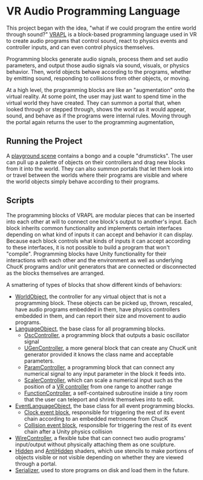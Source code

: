 # VR Audio Programming Language

This project began with the idea, "what if we could program the entire world through sound?" [VRAPL](https://ccrma.stanford.edu/~lja/vr/VRAPL/) 
is a block-based programming language used in VR to create audio programs that control sound, react to physics events and controller inputs, 
and can even control physics themselves.

Programming blocks generate audio signals, process them and set audio parameters, and output those audio signals via sound, visuals, or physics behavior. 
Then, world objects behave according to the programs, whether by emitting sound, responding to collisions from other objects, or moving.

At a high level, the programming blocks are like an "augmentation" onto the virtual reality. At some point, the user may just want to spend time 
in the virtual world they have created. They can summon a portal that, when looked through or stepped through, shows the world as it would appear,
sound, and behave as if the programs were internal rules. Moving through the portal again returns the user to the programming augmentation,


## Running the Project

A [playground scene](AudioProgrammingLanguage/Assets/_Scenes/Scene1.unity) contains a bongo and a couple "drumsticks". The user can pull up a palette of objects on their controllers and drag new 
blocks from it into the world. They can also summon portals that let them look into or travel between the worlds where their programs are 
visible and where the world objects simply behave according to their programs.

## Scripts

The programming blocks of VRAPL are modular pieces that can be inserted into each other at will to connect one block's output to another's input.
Each block inherits common functionality and implements certain interfaces depending on what kind of inputs it can accept and behavior it can
display. Because each block controls what kinds of inputs it can accept according to these interfaces, it is not possible to build a program that
won't "compile". Programming blocks have Unity functionality for their interactions with each other and the environment as well as underlying
ChucK programs and/or unit generators that are connected or disconnected as the blocks themselves are arranged.

A smattering of types of blocks that show different kinds of behaviors:

- [WorldObject](AudioProgrammingLanguage/Assets/Scripts/WorldObjects/WorldObject.cs), the controller for any virtual object that is not a programming
block. These objects can be picked up, thrown, rescaled, have audio programs embedded in them, have physics controllers embedded in them, and can report 
their size and movement to audio programs.
- [LanguageObject](AudioProgrammingLanguage/Assets/Scripts/Misc%20LanguageObject%20Scripts/LanguageObject.cs), the base class for all programming blocks.
  - [OscController](AudioProgrammingLanguage/Assets/Scripts/LanguageObjectImplementors/OscController.cs), a programming block that outputs a basic oscillator signal
  - [UGenController](AudioProgrammingLanguage/Assets/Scripts/LanguageObjectImplementors/UGenController.cs), a more general block that can create any 
ChucK unit generator provided it knows the class name and acceptable parameters.
  - [ParamController](AudioProgrammingLanguage/Assets/Scripts/LanguageObjectImplementors/ParamController.cs), a programming block that can connect any 
numerical signal to any input parameter in the block it feeds into.
  - [ScalerController](AudioProgrammingLanguage/Assets/Scripts/LanguageObjectImplementors/SimpleScalerController.cs), which can scale a numerical input
such as the position of a [VR controller](AudioProgrammingLanguage/Assets/Scripts/LanguageObjectImplementors/ControllerDataReporter.cs) 
from one range to another range
   - [FunctionController](AudioProgrammingLanguage/Assets/Scripts/LanguageObjectImplementors/FunctionController.cs), a self-contained subroutine inside
a tiny room that the user can teleport and shrink themselves into to edit.
- [EventLanguageObject](AudioProgrammingLanguage/Assets/Scripts/Misc%20LanguageObject%20Scripts/EventLanguageObject.cs), the base class for all event programming blocks.
  - [Clock event block](AudioProgrammingLanguage/Assets/Scripts/EventLanguageObjectImplementors/EventClock.cs), responsible for triggering the rest
of its event chain according to an embedded metronome from ChucK
  - [Collision event block](AudioProgrammingLanguage/Assets/Scripts/EventLanguageObjectImplementors/EventOnCollision.cs), responsible for triggering the
rest of its event chain after a Unity physics collision
- [WireController](AudioProgrammingLanguage/Assets/Scripts/Misc%20LanguageObject%20Scripts/WireController.cs), a flexible tube that can connect two audio
programs' input/output without physically attaching them as one sculpture.
- [Hidden](AudioProgrammingLanguage/Assets/Materials/Hidden.shader) and [AntiHidden](AudioProgrammingLanguage/Assets/Materials/AntiHidden.shader) 
shaders, which use stencils to make portions of objects visible or not visible depending on whether they are viewed through a portal.
- [Serializer](AudioProgrammingLanguage/Assets/Scripts/GlobalUtilty/Serializer.cs), used to store programs on disk and load them in the future.
